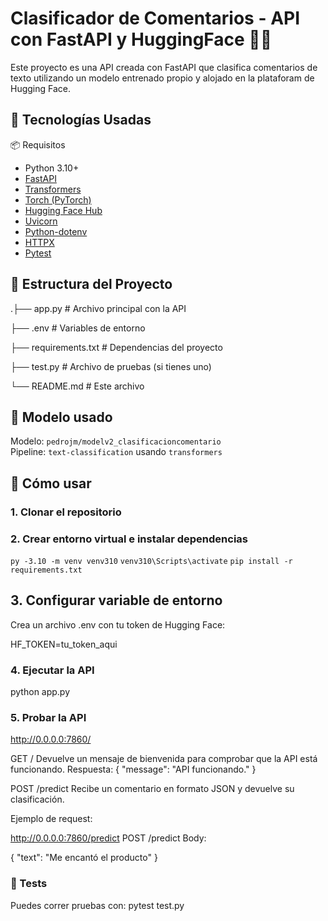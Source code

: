 # Clasificador de Comentarios - API con FastAPI y HuggingFace 🤖🚀

Este proyecto es una API creada con FastAPI que clasifica comentarios de texto utilizando un modelo entrenado propio y alojado en la plataforam de Hugging Face.

## 🚀 Tecnologías Usadas
📦 Requisitos
- Python 3.10+
- [FastAPI](https://fastapi.tiangolo.com/)
- [Transformers](https://huggingface.co/docs/transformers/)
- [Torch (PyTorch)](https://pytorch.org/)
- [Hugging Face Hub](https://huggingface.co/)
- [Uvicorn](https://www.uvicorn.org/)
- [Python-dotenv](https://pypi.org/project/python-dotenv/)
- [HTTPX](https://www.python-httpx.org/)
- [Pytest](https://docs.pytest.org/)

## 📁 Estructura del Proyecto
.├── app.py # Archivo principal con la API

 ├── .env # Variables de entorno 
 
 ├── requirements.txt # Dependencias del proyecto
 
 ├── test.py # Archivo de pruebas (si tienes uno)
 
 └── README.md # Este archivo
 
## 🧠 Modelo usado
Modelo: `pedrojm/modelv2_clasificacioncomentario`  
Pipeline: `text-classification` usando `transformers`

## 🚀 Cómo usar

### 1. Clonar el repositorio

### 2. Crear entorno virtual e instalar dependencias

`py -3.10 -m venv venv310`
`venv310\Scripts\activate`
`pip install -r requirements.txt`

##  3. Configurar variable de entorno
Crea un archivo .env con tu token de Hugging Face:

HF_TOKEN=tu_token_aqui

### 4. Ejecutar la API
python app.py

### 5. Probar la API
http://0.0.0.0:7860/  

GET /
Devuelve un mensaje de bienvenida para comprobar que la API está funcionando.
Respuesta:
{
  "message": "API funcionando."
}

POST /predict
Recibe un comentario en formato JSON y devuelve su clasificación.

Ejemplo de request:

http://0.0.0.0:7860/predict 
POST /predict
Body:

{
  "text": "Me encantó el producto"
}

### 🧪 Tests
Puedes correr pruebas con:
pytest test.py



